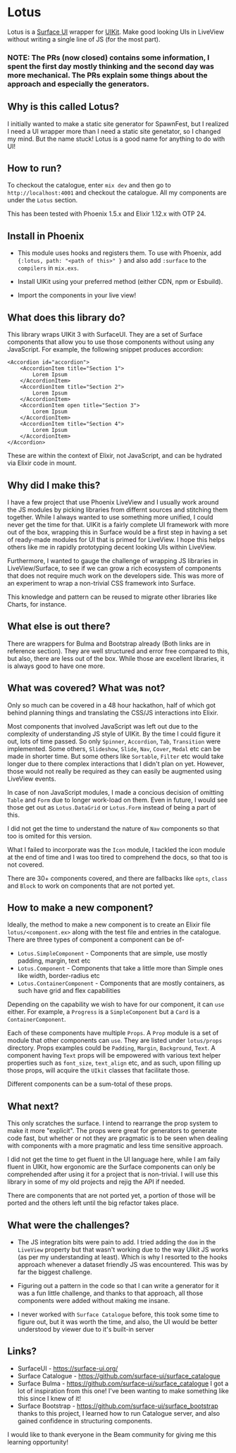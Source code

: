 # Lotus

Lotus is a [Surface UI](https://surface-ui.org/) wrapper for [UIKit](https://getuikit.com/). Make good looking UIs in LiveView without writing a single line of JS (for the most part).

### NOTE: The PRs (now closed) contains some information, I spent the first day mostly thinking and the second day was more mechanical. The PRs explain some things about the approach and especially the generators.

## Why is this called Lotus?

I initially wanted to make a static site generator for SpawnFest, but I realized I need a UI wrapper more than I need a static site genetator, so I changed my mind. But the name stuck! Lotus is a good name for anything to do with UI!

## How to run?

To checkout the catalogue, enter `mix dev` and then go to `http://localhost:4001` and checkout the catalogue. All my components are under the `Lotus` section.

This has been tested with Phoenix 1.5.x and Elixir 1.12.x with OTP 24.

## Install in Phoenix

* This module uses hooks and registers them. To use with Phoenix, add `{:lotus, path: "<path of this>" }` and also add `:surface` to the `compilers` in `mix.exs`.

* Install UIKit using your preferred method (either CDN, npm or Esbuild). 

* Import the components in your live view!

## What does this library do?

This library wraps UIKit 3 with SurfaceUI. They are a set of Surface components that allow you to use those components without using any JavaScript. For example, the following snippet produces accordion:

```
<Accordion id="accordion">
    <AccordionItem title="Section 1">
        Lorem Ipsum
    </AccordionItem>
    <AccordionItem title="Section 2">
        Lorem Ipsum
    </AccordionItem>
    <AccordionItem open title="Section 3">
        Lorem Ipsum
    </AccordionItem>
    <AccordionItem title="Section 4">
        Lorem Ipsum
    </AccordionItem>
</Accordion>
```

These are within the context of Elixir, not JavaScript, and can be hydrated via Elixir code in mount.

## Why did I make this?

I have a few project that use Phoenix LiveView and I usually work around the JS modules by picking libraries from differnt sources and stitching them together. While I always wanted to use something more unified, I could never get the time for that. UIKit is a fairly complete UI framework with more out of the box, wrapping this in Surface would be a first step in having a set of ready-made modules for UI that is primed for LiveView. I hope this helps others like me in rapidly prototyping decent looking UIs within LiveView.

Furthermore, I wanted to gauge the challenge of wrapping JS libraries in LiveView/Surface, to see if we can grow a rich ecosystem of components that does not require much work on the developers side. This was more of an experiment to wrap a non-trivial CSS framework into Surface. 

This knowledge and pattern can be reused to migrate other libraries like Charts, for instance.

## What else is out there?

There are wrappers for Bulma and Bootstrap already (Both links are in reference section). They are well structured and error free compared to this, but also, there are less out of the box. While those are excellent libraries, it is always good to have one more.

## What was covered? What was not?

Only so much can be covered in a 48 hour hackathon, half of which got behind planning things and translating the CSS/JS interactions into Elixir.

Most components that involved JavaScript was left out due to the complexity of understanding JS style of UIKit. By the time I could figure it out, lots of time passed. So only `Spinner`, `Accordion`, `Tab`, `Transition` were implemented. Some others, `Slideshow`, `Slide`, `Nav`, `Cover`, `Modal` etc can be made in shorter time. But some others like `Sortable`, `Filter` etc would take longer due to there complex interactions that I didn't plan on yet. However, those would not really be required as they can easily be augmented using LiveView events.

In case of non JavaScript modules, I made a concious decision of omitting `Table` and `Form` due to longer work-load on them. Even in future, I would see those get out as `Lotus.DataGrid` or `Lotus.Form` instead of being a part of this.

I did not get the time to understand the nature of `Nav` components so that too is omited for this version.

What I failed to incorporate was the `Icon` module, I tackled the icon module at the end of time and I was too tired to comprehend the docs, so that too is not covered.

There are 30+ components covered, and there are fallbacks like `opts`, `class` and `Block` to work on components that are not ported yet.

## How to make a new component?

Ideally, the method to make a new component is to create an Elixir file `lotus/<component.ex>` along with the test file and entries in the catalogue. There are three types of component a component can be of-

* `Lotus.SimpleComponent` - Components that are simple, use mostly padding, margin, text etc
* `Lotus.Component` - Components that take a little more than Simple ones like width, border-radius etc
* `Lotus.ContainerComponent` - Components that are mostly containers, as such have grid and flex capabilities

Depending on the capability we wish to have for our component, it can `use` either. For example, a `Progress` is a `SimpleComponent` but a `Card` is a `ContainerComponent`.

Each of these components have multiple `Props`. A `Prop` module is a set of module that other components can `use`. They are listed under `lotus/props` directory. Props examples could be `Padding`, `Margin`, `Background`, `Text`. A component having `Text` props will be empowered with various text helper properties such as `font_size`, `text_align` etc, and as such, upon filling up those props, will acquire the `UIkit` classes that facilitate those.

Different components can be a sum-total of these props.

## What next?

This only scratches the surface. I intend to rearrange the prop system to make it more "explicit". The props were great for generators to generate code fast, but whether or not they are pragmatic is to be seen when dealing with components with a more pragmatic and less time sensitive approach.

I did not get the time to get fluent in the UI language here, while I am faily fluent in UIKit, how ergonomic are the Surface components can only be comprehended after using it for a project that is non-trivial. I will use this library in some of my old projects and rejig the API if needed.

There are components that are not ported yet, a portion of those will be ported and the others left until the big refactor takes place.

## What were the challenges?

* The JS integration bits were pain to add. I tried adding the `dom` in the `LiveView` property but that wasn't working due to the way UIkit JS works (as per my understanding at least). Which is why I resorted to the hooks approach whenever a dataset friendly JS was encountered. This was by far the biggest challenge.

* Figuring out a pattern in the code so that I can write a generator for it was a fun little challenge, and thanks to that approach, all those components were added without making me insane.

* I never worked with `Surface Catalogue` before, this took some time to figure out, but it was worth the time, and also, the UI would be better understood by viewer due to it's built-in server

## Links?

- SurfaceUI - https://surface-ui.org/
- Surface Catalogue - https://github.com/surface-ui/surface_catalogue
- Surface Bulma - https://github.com/surface-ui/surface_catalogue I got a lot of inspiration from this one! I've been wanting to make something like this since I knew of it!
- Surface Bootstrap - https://github.com/surface-ui/surface_bootstrap thanks to this project, I learned how to run Catalogue server, and also gained confidence in structuring components.

I would like to thank everyone in the Beam community for giving me this learning opportunity!
